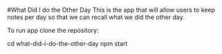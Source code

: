#What Did I do the Other Day
This is the app that will allow users to keep notes per day so that we can recall what we did the other day.

To run app clone the repository:

cd what-did-i-do-the-other-day
npm start